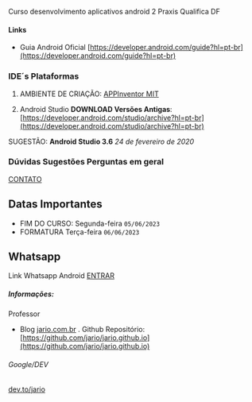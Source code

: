 Curso desenvolvimento aplicativos android 2 Praxis Qualifica DF

#### Links 
* Guia Android Oficial [https://developer.android.com/guide?hl=pt-br](https://developer.android.com/guide?hl=pt-br)


### IDE´s Plataformas
1. AMBIENTE DE CRIAÇÃO: [APPInventor MIT](https://appinventor.mit.edu/)

2. Android Studio **DOWNLOAD Versões Antigas**: [https://developer.android.com/studio/archive?hl=pt-br](https://developer.android.com/studio/archive?hl=pt-br)

SUGESTÃO: **Android Studio 3.6** *24 de fevereiro de 2020*

### Dúvidas Sugestões Perguntas em geral
[CONTATO](https://github.com/jario/jario.github.io/issues)

## Datas Importantes
* FIM DO CURSO: Segunda-feira  `05/06/2023`
* FORMATURA Terça-feira `06/06/2023`

## Whatsapp
Link Whatsapp Android  [ENTRAR ](https://chat.whatsapp.com/JYr1PDcwQ1T9prsEXaAXsW)


##### Informações: 
Professor
* Blog [jario.com.br](https://jario.com.br)
. Github Repositório: [https://github.com/jario/jario.github.io](https://github.com/jario/jario.github.io)

###### Google/DEV
[dev.to/jario](https://dev.to/jario)  
